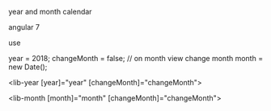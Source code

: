 year and month calendar

angular 7

use

year = 2018;
changeMonth = false; // on month view change month
month = new Date();

<lib-year [year]="year" [changeMonth]="changeMonth"></lib-year>

<lib-month [month]="month" [changeMonth]="changeMonth"></lib-month>
